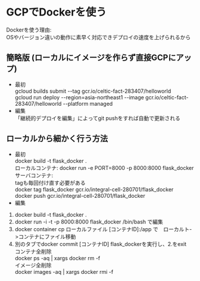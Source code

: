 # GCPでDockerを使う

Dockerを使う理由:  
OSやバージョン違いの動作に素早く対応できデプロイの速度を上げられるから  

## 簡略版 (ローカルにイメージを作らず直接GCPにアップ)
- 最初  
gcloud builds submit --tag gcr.io/celtic-fact-283407/helloworld  
gcloud run deploy --region=asia-northeast1 --image gcr.io/celtic-fact-283407/helloworld --platform managed  
- 編集      
「継続的デプロイを編集」によってgit pushをすれば自動で更新される  



## ローカルから細かく行う方法
- 最初  
docker build -t flask_docker .  
ローカルコンテナ: docker run -e PORT=8000 -p 8000:8000 flask_docker  
サーバコンテナ:  
tagも毎回付け直す必要がある  
docker tag flask_docker gcr.io/integral-cell-280701/flask_docker  
docker push gcr.io/integral-cell-280701/flask_docker  
- 編集  
1. docker build -t flask_docker .  
2. docker run -i -t -p 8000:8000 flask_docker /bin/bash で編集  
3. docker container cp ローカルファイル [コンテナID]:/app で　ローカルト->コンテナにファイル移動  
4. 別のタブでdocker commit [コンテナID] flask_dockerを実行し、2.をexit  
コンテナ全削除  
docker ps -aq | xargs docker rm -f  
イメージ全削除  
docker images -aq | xargs docker rmi -f  
